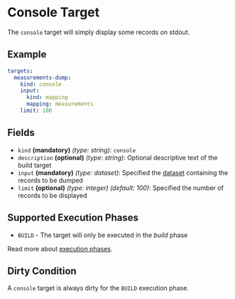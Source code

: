 # Console Target

The `console` target will simply display some records on stdout.

## Example
```yaml
targets:
  measurements-dump:
    kind: console
    input:
      kind: mapping
      mapping: measurements
    limit: 100
```

## Fields

* `kind` **(mandatory)** *(type: string)*: `console`
* `description` **(optional)** *(type: string)*:
Optional descriptive text of the build target
* `input` **(mandatory)** *(type: dataset)*:
Specified the [dataset](../dataset/index.md) containing the records to be dumped 
* `limit` **(optional)** *(type: integer)* *(default: 100)*: 
Specified the number of records to be displayed


## Supported Execution Phases
* `BUILD` - The target will only be executed in the *build* phase

Read more about [execution phases](../../concepts/lifecycle.md).


## Dirty Condition
A `console` target is always dirty for the `BUILD` execution phase.
